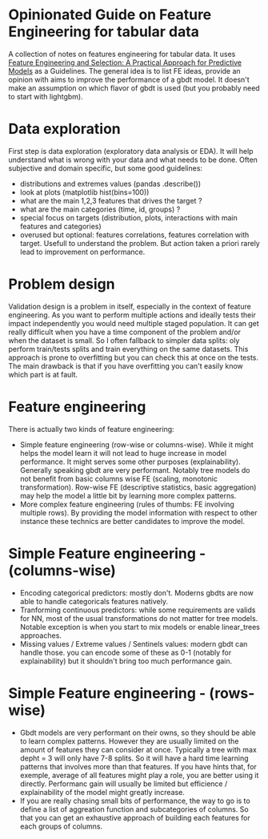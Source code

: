 # Opinionated Guide on Feature Engineering for tabular data

A collection of notes on features engineering for tabular data. It uses [Feature Engineering and Selection: A Practical Approach for Predictive Models](https://www.amazon.com/Feature-Engineering-Selection-Practical-Predictive/dp/1138079227) as a Guidelines. The general idea is to list FE ideas, provide an opinion with aims to improve the performance of a gbdt model. It doesn't make an assumption on which flavor of gbdt is used (but you probably need to start with lightgbm). 

# Data exploration

First step is data exploration (exploratory data analysis or EDA). It will help understand what is wrong with your data and what needs to be done. Often subjective and domain specific, but some good guidelines:
- distributions and extremes values (pandas .describe())
- look at plots (matplotlib hist(bins=100))
- what are the main 1,2,3 features that drives the target ?
- what are the main categories (time, id, groups) ?
- special focus on targets (distribution, plots, interactions with main features and categories)
- overused but optional: features correlations, features correlation with target. Usefull to understand the problem. But action taken a priori rarely lead to improvement on performance. 

# Problem design

Validation design is a problem in itself, especially in the context of feature engineering. As you want to perform multiple actions and ideally tests their impact independently you would need multiple staged population. It can get really difficult when you have a time component of the problem and/or when the dataset is small. So I often fallback to simpler data splits: oly perform train/tests splits and train everything on the same datasets. This approach is prone to overfitting but you can check this at once on the tests. The main drawback is that if you have overfitting you can't easily know which part is at fault. 

# Feature engineering

There is actually two kinds of feature engineering:
- Simple feature engineering (row-wise or columns-wise). While it might helps the model learn it will not lead to huge increase in model performance. It might serves some other purposes (explainability). Generally speaking gbdt are very performant. Notably tree models do not benefit from basic columns wise FE (scaling, monotonic transformation). Row-wise FE (descriptive statistics, basic aggregation) may help the model a little bit by learning more complex patterns.
- More complex feature engineering (rules of thumbs: FE involving multiple rows). By providing the model information with respect to other instance these technics are better candidates to improve the model.

# Simple Feature engineering - (columns-wise)

- Encoding categorical predictors: mostly don't. Moderns gbdts are now able to handle categoricals features natively.
- Tranforming continuous predictors: while some requirements are valids for NN, most of the usual transformations do not matter for tree models. Notable exception is when you start to mix models or enable linear_trees approaches. 
- Missing values / Extreme values / Sentinels values: modern gbdt can handle those. you can encode some of these as 0-1 (notably for explainability) but it shouldn't bring too much performance gain.

# Simple Feature engineering - (rows-wise)

- Gbdt models are very performant on their owns, so they should be able to learn complex patterns.  However they are usually limited on the amount of features they can consider at once. Typically a tree with max depht = 3 will only have 7-8 splits. So it will have a hard time learning patterns that involves more than that features. If you have hints that, for exemple, average of all features might play a role, you are better using it directly. Performanc gain will usually be limited but efficience / explainability of the model might greatly increase.
- If you are really chasing small bits of performance, the way to go is to define a list of aggreation function and subcategories of columns. So that you can get an exhaustive approach of building each features for each groups of columns. 
